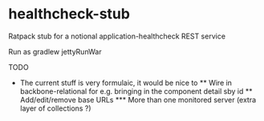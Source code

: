 healthcheck-stub
================

Ratpack stub for a notional application-healthcheck REST service

Run as gradlew jettyRunWar

TODO
* The current stuff is very formulaic, it would be nice to
** Wire in backbone-relational for e.g. bringing in the component detail sby id
** Add/edit/remove base URLs
*** More than one monitored server (extra layer of collections ?)

